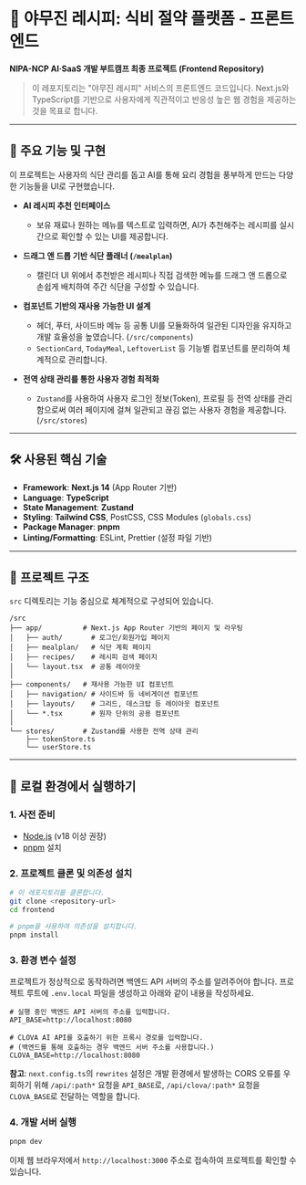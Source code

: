 # 🍲 야무진 레시피: 식비 절약 플랫폼 - 프론트엔드

**NIPA-NCP AI·SaaS 개발 부트캠프 최종 프로젝트 (Frontend Repository)**

> 이 레포지토리는 "야무진 레시피" 서비스의 프론트엔드 코드입니다. Next.js와 TypeScript를 기반으로 사용자에게 직관적이고 반응성 높은 웹 경험을 제공하는 것을 목표로 합니다.

---

## 🌟 주요 기능 및 구현

이 프로젝트는 사용자의 식단 관리를 돕고 AI를 통해 요리 경험을 풍부하게 만드는 다양한 기능들을 UI로 구현했습니다.

- **AI 레시피 추천 인터페이스**
  - 보유 재료나 원하는 메뉴를 텍스트로 입력하면, AI가 추천해주는 레시피를 실시간으로 확인할 수 있는 UI를 제공합니다.

- **드래그 앤 드롭 기반 식단 플래너 (`/mealplan`)**
  - 캘린더 UI 위에서 추천받은 레시피나 직접 검색한 메뉴를 드래그 앤 드롭으로 손쉽게 배치하여 주간 식단을 구성할 수 있습니다.

- **컴포넌트 기반의 재사용 가능한 UI 설계**
  - 헤더, 푸터, 사이드바 메뉴 등 공통 UI를 모듈화하여 일관된 디자인을 유지하고 개발 효율성을 높였습니다. (`/src/components`)
  - `SectionCard`, `TodayMeal`, `LeftoverList` 등 기능별 컴포넌트를 분리하여 체계적으로 관리합니다.

- **전역 상태 관리를 통한 사용자 경험 최적화**
  - `Zustand`를 사용하여 사용자 로그인 정보(Token), 프로필 등 전역 상태를 관리함으로써 여러 페이지에 걸쳐 일관되고 끊김 없는 사용자 경험을 제공합니다. (`/src/stores`)

---

## 🛠️ 사용된 핵심 기술

- **Framework**: **Next.js 14** (App Router 기반)
- **Language**: **TypeScript**
- **State Management**: **Zustand**
- **Styling**: **Tailwind CSS**, PostCSS, CSS Modules (`globals.css`)
- **Package Manager**: **pnpm**
- **Linting/Formatting**: ESLint, Prettier (설정 파일 기반)

---

## 📂 프로젝트 구조

`src` 디렉토리는 기능 중심으로 체계적으로 구성되어 있습니다.

```
/src
├── app/          # Next.js App Router 기반의 페이지 및 라우팅
│   ├── auth/       # 로그인/회원가입 페이지
│   ├── mealplan/   # 식단 계획 페이지
│   ├── recipes/    # 레시피 검색 페이지
│   └── layout.tsx  # 공통 레이아웃
│
├── components/   # 재사용 가능한 UI 컴포넌트
│   ├── navigation/ # 사이드바 등 네비게이션 컴포넌트
│   ├── layouts/    # 그리드, 데스크탑 등 레이아웃 컴포넌트
│   └── *.tsx       # 원자 단위의 공용 컴포넌트
│
└── stores/       # Zustand를 사용한 전역 상태 관리
    ├── tokenStore.ts
    └── userStore.ts
```

---

## 🚀 로컬 환경에서 실행하기

### 1. 사전 준비

- [Node.js](https://nodejs.org/ko) (v18 이상 권장)
- [pnpm](https://pnpm.io/ko/installation) 설치

### 2. 프로젝트 클론 및 의존성 설치

```bash
# 이 레포지토리를 클론합니다.
git clone <repository-url>
cd frontend

# pnpm을 사용하여 의존성을 설치합니다.
pnpm install
```

### 3. 환경 변수 설정

프로젝트가 정상적으로 동작하려면 백엔드 API 서버의 주소를 알려주어야 합니다. 프로젝트 루트에 `.env.local` 파일을 생성하고 아래와 같이 내용을 작성하세요.

```.env.local
# 실행 중인 백엔드 API 서버의 주소를 입력합니다.
API_BASE=http://localhost:8080

# CLOVA AI API를 호출하기 위한 프록시 경로를 입력합니다.
# (백엔드를 통해 호출하는 경우 백엔드 서버 주소를 사용합니다.)
CLOVA_BASE=http://localhost:8080
```

**참고**: `next.config.ts`의 `rewrites` 설정은 개발 환경에서 발생하는 CORS 오류를 우회하기 위해 `/api/:path*` 요청을 `API_BASE`로, `/api/clova/:path*` 요청을 `CLOVA_BASE`로 전달하는 역할을 합니다.

### 4. 개발 서버 실행

```bash
pnpm dev
```

이제 웹 브라우저에서 `http://localhost:3000` 주소로 접속하여 프로젝트를 확인할 수 있습니다.

